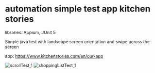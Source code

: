 # automation simple test app kitchen stories

libraries: Appium, JUnit 5

Simple java test with landscape screen orientation and swipe across the screen

app: https://www.kitchenstories.com/en/our-app

![scrollTest_1](https://user-images.githubusercontent.com/110237352/196270260-d1110ccb-6db9-415a-9272-69dc33846a12.gif)
![shoppingListTest_1](https://user-images.githubusercontent.com/110237352/196270271-797fd5a5-379e-4361-8203-0a1ae473c8f1.gif)
